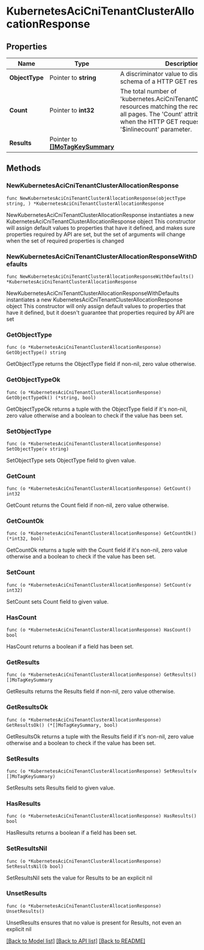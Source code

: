 # KubernetesAciCniTenantClusterAllocationResponse

## Properties

Name | Type | Description | Notes
------------ | ------------- | ------------- | -------------
**ObjectType** | Pointer to **string** | A discriminator value to disambiguate the schema of a HTTP GET response body. | 
**Count** | Pointer to **int32** | The total number of &#39;kubernetes.AciCniTenantClusterAllocation&#39; resources matching the request, accross all pages. The &#39;Count&#39; attribute is included when the HTTP GET request includes the &#39;$inlinecount&#39; parameter. | [optional] 
**Results** | Pointer to [**[]MoTagKeySummary**](mo.TagKeySummary.md) |  | [optional] 

## Methods

### NewKubernetesAciCniTenantClusterAllocationResponse

`func NewKubernetesAciCniTenantClusterAllocationResponse(objectType string, ) *KubernetesAciCniTenantClusterAllocationResponse`

NewKubernetesAciCniTenantClusterAllocationResponse instantiates a new KubernetesAciCniTenantClusterAllocationResponse object
This constructor will assign default values to properties that have it defined,
and makes sure properties required by API are set, but the set of arguments
will change when the set of required properties is changed

### NewKubernetesAciCniTenantClusterAllocationResponseWithDefaults

`func NewKubernetesAciCniTenantClusterAllocationResponseWithDefaults() *KubernetesAciCniTenantClusterAllocationResponse`

NewKubernetesAciCniTenantClusterAllocationResponseWithDefaults instantiates a new KubernetesAciCniTenantClusterAllocationResponse object
This constructor will only assign default values to properties that have it defined,
but it doesn't guarantee that properties required by API are set

### GetObjectType

`func (o *KubernetesAciCniTenantClusterAllocationResponse) GetObjectType() string`

GetObjectType returns the ObjectType field if non-nil, zero value otherwise.

### GetObjectTypeOk

`func (o *KubernetesAciCniTenantClusterAllocationResponse) GetObjectTypeOk() (*string, bool)`

GetObjectTypeOk returns a tuple with the ObjectType field if it's non-nil, zero value otherwise
and a boolean to check if the value has been set.

### SetObjectType

`func (o *KubernetesAciCniTenantClusterAllocationResponse) SetObjectType(v string)`

SetObjectType sets ObjectType field to given value.


### GetCount

`func (o *KubernetesAciCniTenantClusterAllocationResponse) GetCount() int32`

GetCount returns the Count field if non-nil, zero value otherwise.

### GetCountOk

`func (o *KubernetesAciCniTenantClusterAllocationResponse) GetCountOk() (*int32, bool)`

GetCountOk returns a tuple with the Count field if it's non-nil, zero value otherwise
and a boolean to check if the value has been set.

### SetCount

`func (o *KubernetesAciCniTenantClusterAllocationResponse) SetCount(v int32)`

SetCount sets Count field to given value.

### HasCount

`func (o *KubernetesAciCniTenantClusterAllocationResponse) HasCount() bool`

HasCount returns a boolean if a field has been set.

### GetResults

`func (o *KubernetesAciCniTenantClusterAllocationResponse) GetResults() []MoTagKeySummary`

GetResults returns the Results field if non-nil, zero value otherwise.

### GetResultsOk

`func (o *KubernetesAciCniTenantClusterAllocationResponse) GetResultsOk() (*[]MoTagKeySummary, bool)`

GetResultsOk returns a tuple with the Results field if it's non-nil, zero value otherwise
and a boolean to check if the value has been set.

### SetResults

`func (o *KubernetesAciCniTenantClusterAllocationResponse) SetResults(v []MoTagKeySummary)`

SetResults sets Results field to given value.

### HasResults

`func (o *KubernetesAciCniTenantClusterAllocationResponse) HasResults() bool`

HasResults returns a boolean if a field has been set.

### SetResultsNil

`func (o *KubernetesAciCniTenantClusterAllocationResponse) SetResultsNil(b bool)`

 SetResultsNil sets the value for Results to be an explicit nil

### UnsetResults
`func (o *KubernetesAciCniTenantClusterAllocationResponse) UnsetResults()`

UnsetResults ensures that no value is present for Results, not even an explicit nil

[[Back to Model list]](../README.md#documentation-for-models) [[Back to API list]](../README.md#documentation-for-api-endpoints) [[Back to README]](../README.md)


